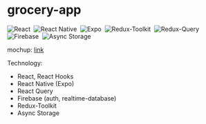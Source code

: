 # grocery-app

![React](https://img.shields.io/badge/-React-05122A?style=flat&logo=react)&nbsp;
![React Native](https://img.shields.io/badge/-React%20Native-05122A?style=flat&logo=react)&nbsp;
![Expo](https://img.shields.io/badge/-Expo-05122A?style=flat&logo=expo)&nbsp;
![Redux-Toolkit](https://img.shields.io/badge/-Redux%20Toolkit-05122A?style=flat&logo=redux)&nbsp;
![Redux-Query](https://img.shields.io/badge/-React%20Query-05122A?style=flat&logo=react-query)&nbsp;
![Firebase](https://img.shields.io/badge/-Firebase-05122A?style=flat&logo=firebase)&nbsp;
![Async Storage](https://img.shields.io/badge/async%20storage-1.17.11-green)&nbsp;

mochup: [link](https://www.figma.com/file/hVzuCzifg4BREiY9bkP99u/Grocery-E-commerce-UI-Kit-(Community)-(Copy)?node-id=1%3A362&t=2ObAjkxj3iZinHYT-1)<br/>

Technology:

-   React, React Hooks
-   React Native (Expo)
-   React Query
-   Firebase (auth, realtime-database)
-   Redux-Toolkit
-   Async Storage
